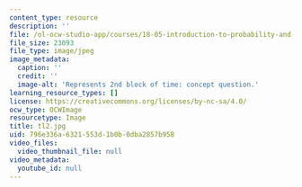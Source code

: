 ```yaml
---
content_type: resource
description: ''
file: /ol-ocw-studio-app/courses/18-05-introduction-to-probability-and-statistics-spring-2014/796e336a6321553d1b0b0dba2857b958_tl2.jpg
file_size: 23093
file_type: image/jpeg
image_metadata:
  caption: ''
  credit: ''
  image-alt: 'Represents 2nd block of time: concept question.'
learning_resource_types: []
license: https://creativecommons.org/licenses/by-nc-sa/4.0/
ocw_type: OCWImage
resourcetype: Image
title: tl2.jpg
uid: 796e336a-6321-553d-1b0b-0dba2857b958
video_files:
  video_thumbnail_file: null
video_metadata:
  youtube_id: null
---
```

